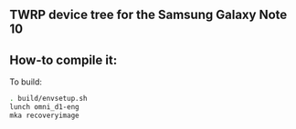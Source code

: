 ## TWRP device tree for the Samsung Galaxy Note 10

## How-to compile it:

To build:

```sh
. build/envsetup.sh
lunch omni_d1-eng
mka recoveryimage
